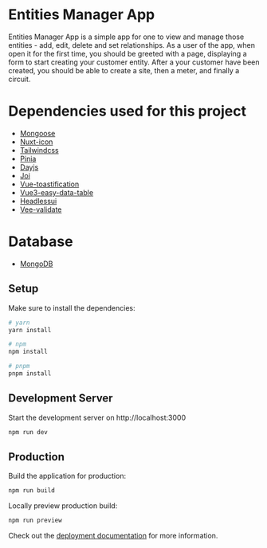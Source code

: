 # Entities Manager App

Entities Manager App is a simple app for one to view and manage those entities - add, edit, delete and set relationships.
As a user of the app, when open it for the first time, you should be greeted with a page, displaying a form to start creating your customer entity.
After a your customer have been created, you should be able to create a site, then a meter, and finally a circuit.

# Dependencies used for this project

- [Mongoose](https://mongoosejs.com/)
- [Nuxt-icon](https://github.com/nuxt-modules/icon)
- [Tailwindcss](https://tailwindcss.com/)
- [Pinia](https://pinia.vuejs.org/)
- [Dayjs](https://day.js.org/)
- [Joi](https://joi.dev/api/)
- [Vue-toastification](https://vue-toastification.maronato.dev/)
- [Vue3-easy-data-table](https://hc200ok.github.io/vue3-easy-data-table-doc/)
- [Headlessui](https://headlessui.com/)
- [Vee-validate](https://vee-validate.logaretm.com/v4/)

# Database

- [MongoDB](https://www.mongodb.com/)

## Setup

Make sure to install the dependencies:

```bash
# yarn
yarn install

# npm
npm install

# pnpm
pnpm install
```

## Development Server

Start the development server on http://localhost:3000

```bash
npm run dev
```

## Production

Build the application for production:

```bash
npm run build
```

Locally preview production build:

```bash
npm run preview
```

Check out the [deployment documentation](https://nuxt.com/docs/getting-started/deployment) for more information.
